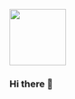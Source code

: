 <a href="https://res.cloudinary.com/dkiurfsjm/image/upload/v1626784862/manisuec_vxuneb.gif" target="blank"><img align="center" src="https://res.cloudinary.com/dkiurfsjm/image/upload/v1626784862/manisuec_vxuneb.gif" height="100" /></a>

### Hi there 👋

<!--
**manisuec/manisuec** is a ✨ _special_ ✨ repository because its `README.md` (this file) appears on your GitHub profile.

Here are some ideas to get you started:

- 🔭 I’m currently working on ...
- 🌱 I’m currently learning ...
- 👯 I’m looking to collaborate on ...
- 🤔 I’m looking for help with ...
- 💬 Ask me about ...
- 📫 How to reach me: ...
- 😄 Pronouns: ...
- ⚡ Fun fact: ...
-->
